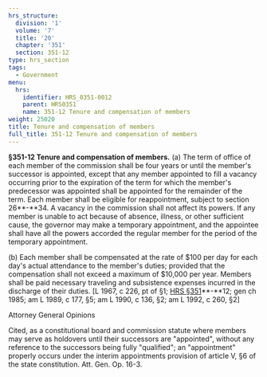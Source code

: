 ```yaml
---
hrs_structure:
  division: '1'
  volume: '7'
  title: '20'
  chapter: '351'
  section: 351-12
type: hrs_section
tags:
  - Government
menu:
  hrs:
    identifier: HRS_0351-0012
    parent: HRS0351
    name: 351-12 Tenure and compensation of members
weight: 25020
title: Tenure and compensation of members
full_title: 351-12 Tenure and compensation of members
---
```

**§351-12 Tenure and compensation of members.** (a) The term of office of each member of the commission shall be four years or until the member's successor is appointed, except that any member appointed to fill a vacancy occurring prior to the expiration of the term for which the member's predecessor was appointed shall be appointed for the remainder of the term. Each member shall be eligible for reappointment, subject to section 26**-**34\. A vacancy in the commission shall not affect its powers. If any member is unable to act because of absence, illness, or other sufficient cause, the governor may make a temporary appointment, and the appointee shall have all the powers accorded the regular member for the period of the temporary appointment.

(b) Each member shall be compensated at the rate of $100 per day for each day's actual attendance to the member's duties; provided that the compensation shall not exceed a maximum of $10,000 per year. Members shall be paid necessary traveling and subsistence expenses incurred in the discharge of their duties. [L 1967, c 226, pt of §1; [HRS §351](/title-20/chapter-351/section-351/)**-**12; gen ch 1985; am L 1989, c 177, §5; am L 1990, c 136, §2; am L 1992, c 260, §2]

Attorney General Opinions

Cited, as a constitutional board and commission statute where members may serve as holdovers until their successors are "appointed", without any reference to the successors being fully "qualified"; an "appointment" properly occurs under the interim appointments provision of article V, §6 of the state constitution. Att. Gen. Op. 16-3.
